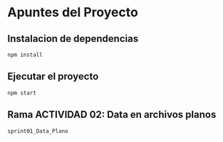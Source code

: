 # Apuntes del Proyecto

## Instalacion de dependencias
```
npm install
```

## Ejecutar el proyecto
```
npm start
```

## Rama ACTIVIDAD 02: Data en archivos planos
```
sprint01_Data_Plano
```